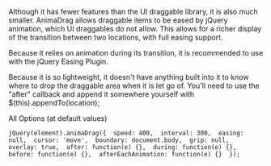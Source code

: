 Although it has fewer features than the UI draggable library, it is also much smaller. AnimaDrag allows draggable items to be eased by jQuery animation, which UI draggables do not allow. This allows for a richer display of the transition between two locations, with full easing support.

Because it relies on animation during its transition, it is recommended to use with the jQuery Easing Plugin.

Because it is so lightweight, it doesn't have anything built into it to know where to drop the draggable area when it is let go of. You'll need to use the "after" callback and append it somewhere yourself with $(this).appendTo(location);

All Options (at default values)

`
jQuery(element).animaDrag({ 
    speed: 400, 
    interval: 300, 
    easing: null, 
    cursor: 'move', 
    boundary: document.body, 
    grip: null, 
    overlay: true, 
    after: function(e) {}, 
    during: function(e) {}, 
    before: function(e) {}, 
    afterEachAnimation: function(e) {} 
});
`

